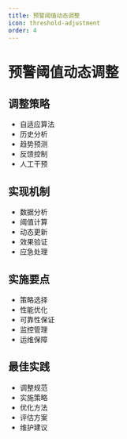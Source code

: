 ```yaml
---
title: 预警阈值动态调整
icon: threshold-adjustment
order: 4
---
```


# 预警阈值动态调整

## 调整策略
- 自适应算法
- 历史分析
- 趋势预测
- 反馈控制
- 人工干预

## 实现机制
- 数据分析
- 阈值计算
- 动态更新
- 效果验证
- 应急处理

## 实施要点
- 策略选择
- 性能优化
- 可靠性保证
- 监控管理
- 运维保障

## 最佳实践
- 调整规范
- 实施策略
- 优化方法
- 评估方案
- 维护建议
